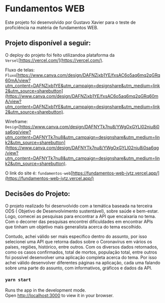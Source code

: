 # Fundamentos WEB

Este projeto foi desenvolvido por Gustavo Xavier para o teste de proficiência na matéria de fundamentos WEB.

## Projeto disponível a seguir:

O deploy do projeto foi feito utilizandoa plataforma da `Versel`[https://vercel.com/](https://vercel.com/).

Fluxo de telas: `Fluxo`[https://www.canva.com/design/DAFNZjxb1YE/fxsAC6o5aq6mq2qGRq60mA/view?utm_content=DAFNZjxb1YE&utm_campaign=designshare&utm_medium=link2&utm_source=sharebutton](https://www.canva.com/design/DAFNZjxb1YE/fxsAC6o5aq6mq2qGRq60mA/view?utm_content=DAFNZjxb1YE&utm_campaign=designshare&utm_medium=link2&utm_source=sharebutton).

Wireframe: `Design`[https://www.canva.com/design/DAFNYTk7nu8/YWgOxGYLI02niu8j0sa6qg/view?utm_content=DAFNYTk7nu8&utm_campaign=designshare&utm_medium=link2&utm_source=sharebutton](https://www.canva.com/design/DAFNYTk7nu8/YWgOxGYLI02niu8j0sa6qg/view?utm_content=DAFNYTk7nu8&utm_campaign=designshare&utm_medium=link2&utm_source=sharebutton).

O link do site é: `fundamentos-web`[https://fundamentos-web-jytz.vercel.app/](https://fundamentos-web-jytz.vercel.app/)

## Decisões do Projeto:

O projeto realizado foi desenvolvido com a temática baseada na terceira ODS ( Objetivo 
de Desenvolvimento sustentável), sobre saúde e bem-estar. Logo, comecei as pesquisas para 
encontrar a API que encaixaria no tema. Com o decorrer das pesquisas encontrei dificuldades 
em encontrar APIs que tinham um objetivo mais generalista acerca do tema escolhido.

Contudo, achei válido ser mais específico dentro do assunto, por isso selecionei uma API 
que retorna dados sobre o Coronavírus em vários os países, regiões, histórico, entre outros. Com os diversos dados
retornados, como os casos confirmados, total de mortos, população total, entre outros foi 
possível desenvolver uma aplicação completa acerca do tema. Por isso achei válido desenvolver
diferentes páginas na aplicação, cada uma falando sobre uma parte do assunto, com 
informativos, gráficos e dados da API.

### `yarn start`

Runs the app in the development mode.\
Open [http://localhost:3000](http://localhost:3000) to view it in your browser.
